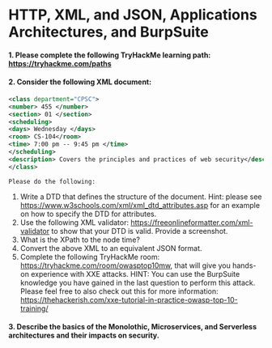 # HTTP, XML, and JSON, Applications Architectures, and BurpSuite

#### 1. Please complete the following TryHackMe learning path: https://tryhackme.com/paths

#### 2. Consider the following XML document:
```xml
<class department="CPSC">
<number> 455 </number>
<section> 01 </section>
<scheduling>
<days> Wednesday </days>
<room> CS-104</room>
<time> 7:00 pm -- 9:45 pm </time>
</scheduling>
<description> Covers the principles and practices of web security</description>
</class>
```

	Please do the following:
1. Write a DTD that defines the structure of the document. Hint: please see https://www.w3schools.com/xml/xml_dtd_attributes.asp for an example on how to specify the DTD for attributes.
2. Use the following XML validator: https://freeonlineformatter.com/xml-validator to show that your DTD is valid.  Provide a screenshot.
3. What is the XPath to the node time?
4. Convert the above XML to an equivalent JSON format.
5. Complete the following TryHackMe room: https://tryhackme.com/room/owasptop10mw, that will give you hands-on experience with XXE attacks.  HINT: You can use the BurpSuite knowledge you have gained in the last question to perform this attack.  Please feel free to also check out this for more information: https://thehackerish.com/xxe-tutorial-in-practice-owasp-top-10-training/

#### 3. Describe the basics of the Monolothic, Microservices, and Serverless architectures and their impacts on security.

